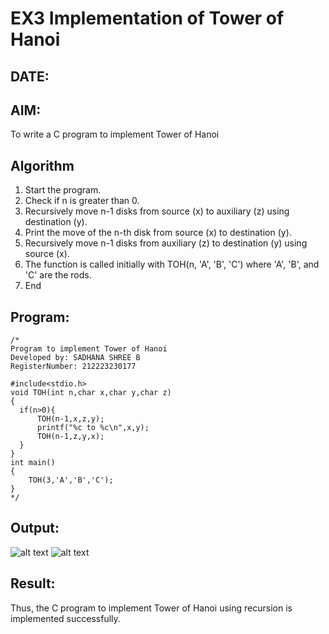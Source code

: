 # EX3 Implementation of Tower of Hanoi

## DATE:

## AIM:
To write a C program to implement Tower of Hanoi

## Algorithm
1. Start the program.
2. Check if n is greater than 0.
3. Recursively move n-1 disks from source (x) to auxiliary (z) using destination (y).
4. Print the move of the n-th disk from source (x) to destination (y).
5. Recursively move n-1 disks from auxiliary (z) to destination (y) using source (x).
6. The function is called initially with TOH(n, 'A', 'B', 'C') where 'A', 'B', and 'C' are the rods.
7. End
  

## Program:
```
/*
Program to implement Tower of Hanoi
Developed by: SADHANA SHREE B
RegisterNumber: 212223230177

#include<stdio.h>
void TOH(int n,char x,char y,char z)
{
  if(n>0){
      TOH(n-1,x,z,y);
      printf("%c to %c\n",x,y);
      TOH(n-1,z,y,x);
  }
}
int main()
{
    TOH(3,'A','B','C');
}
*/
```

## Output:
![alt text](image.png)
![alt text](image-1.png)


## Result:
Thus, the C program to implement Tower of Hanoi using recursion is implemented successfully.
